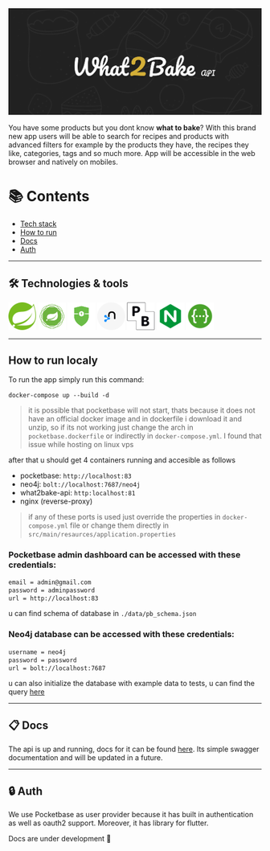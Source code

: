 <img src="./docs/assets/what2bake-baner2.png">

You have some products but you dont know **what to bake**?
With this brand new app users will be able to search for recipes and products with advanced filters 
for example by the products they have, the recipes they like, categories, tags and so much more. App will be accessible in the web browser and natively on mobiles.

[//]: # (### Code )

[//]: # (- [Api]&#40;https://github.com/poneciak57/WhatToBake-api&#41;)

[//]: # (- [Mobile Client]&#40;https://github.com/MineSwek/What2Bake-MobileApp&#41;)

[//]: # (- Web Client &#40;Coming soon&#41;)

[//]: # ()
[//]: # (### Deploys)

[//]: # (- [Api]&#40;http://132.226.204.66:81/swagger-doc/swagger-ui.html&#41;)

[//]: # (- Mobile Client &#40;Coming soon&#41;)

[//]: # (- Web Client &#40;Coming soon&#41;)


# :books: Contents

- [Tech stack][tstack]
- [How to run](#how-to-run)
- [Docs][docs]
- [Auth][auth]



---
## :hammer_and_wrench: Technologies & tools

<div>
    <img width="55" src="./docs/assets/icons/spring-original.svg">
    <img width="55" src="./docs/assets/icons/spring_webflux_logo.png">
    <img height="55" src="./docs/assets/icons/spring_security.png">
    <img width="55" src="./docs/assets/icons/neo4j.svg">
    <img width="55" src="./docs/assets/icons/pb.png">
    <img height="55" src="./docs/assets/icons/nginx.png">
    <img height="55" src="./docs/assets/icons/swagger.png">
</div>

---
## How to run localy

To run the app simply run this command:
```
docker-compose up --build -d
```
> it is possible that pocketbase will not start, 
> thats because it does not have an official docker image and 
> in dockerfile i download it and unzip, 
> so if its not working just change the arch in `pocketbase.dockerfile` 
> or indirectly in `docker-compose.yml`. 
> I found that issue while hosting on linux vps 

after that u should get 4 containers running and accesible as follows
- pocketbase: `http://localhost:83`
- neo4j: `bolt://localhost:7687/neo4j`
- what2bake-api: `http:localhost:81`
- nginx (reverse-proxy)
>if any of these ports is used just override the properties in `docker-compose.yml` file or change them directly in `src/main/resaurces/application.properties`

### Pocketbase admin dashboard can be accessed with these credentials:
```
email = admin@gmail.com
password = adminpassword
url = http://localhost:83
```
u can find schema of database in `./data/pb_schema.json`

### Neo4j database can be accessed with these credentials:
```
username = neo4j
password = password
url = bolt://localhost:7687
```
u can also initialize the database with example data to tests, u can find the query [here](./src/main/resources/init.cypher) 

---
## :clipboard: Docs
The api is up and running, docs for it can be found [here](http://api.what2bake.com).
Its simple swagger documentation and will be updated in a future.

---
## :lock: Auth
We use Pocketbase as user provider because it has built in authentication as well as oauth2 support. Moreover, it has library for flutter. 


Docs are under development 🚧

[tstack]: #hammer_and_wrench-technologies--tools
[docs]: #clipboard-docs
[auth]: #lock-auth

